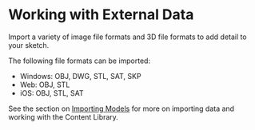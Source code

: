 # Working with External Data

Import a variety of image file formats and 3D file formats to add detail to your sketch.

The following file formats can be imported:

* Windows:  OBJ, DWG, STL, SAT, SKP 
* Web: OBJ, STL
* iOS: OBJ, STL, SAT

See the section on [Importing Models](../building-the-farnsworth-house/import-export-and-content-library.md) for more on importing data and working with the Content Library.

